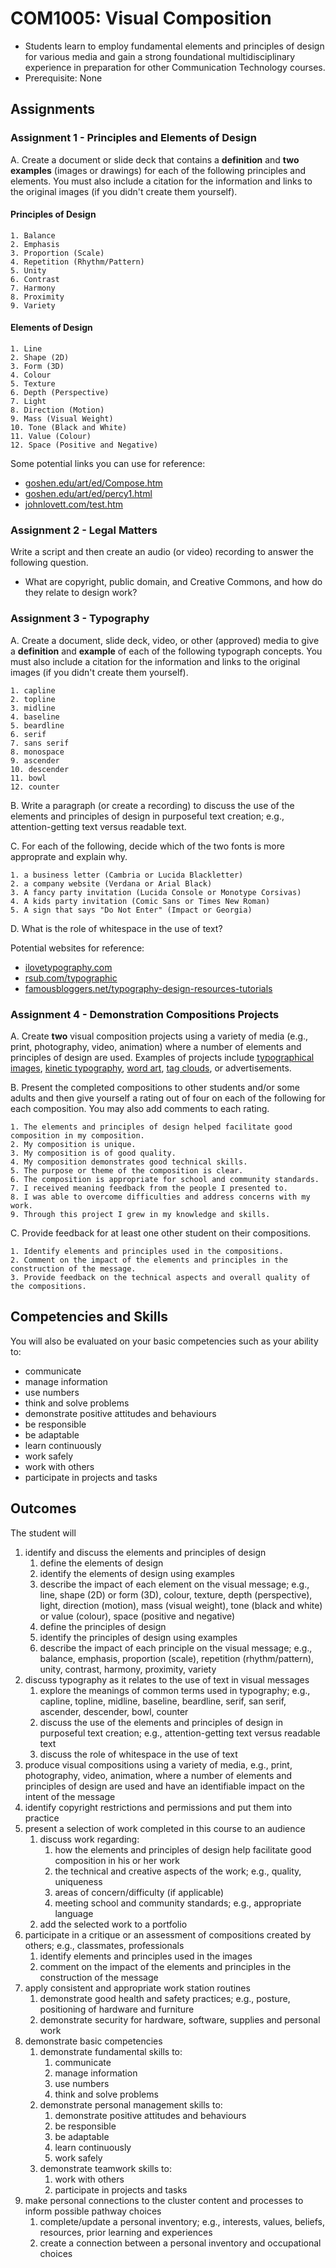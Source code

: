 # COM1005: Visual Composition

* Students learn to employ fundamental elements and principles of design for various media and gain a strong foundational multidisciplinary experience in preparation for other Communication Technology courses.
* Prerequisite: None

## Assignments

### Assignment 1 - Principles and Elements of Design

A. Create a document or slide deck that contains a **definition** and **two examples** (images or drawings) for each of the following principles and elements. You must also include a citation for the information and links to the original images (if you didn't create them yourself).

#### Principles of Design

    1. Balance
    2. Emphasis
    3. Proportion (Scale)
    4. Repetition (Rhythm/Pattern)
    5. Unity
    6. Contrast
    7. Harmony
    8. Proximity
    9. Variety

#### Elements of Design

    1. Line
    2. Shape (2D)
    3. Form (3D)
    4. Colour
    5. Texture
    6. Depth (Perspective)
    7. Light
    8. Direction (Motion)
    9. Mass (Visual Weight)
    10. Tone (Black and White)
    11. Value (Colour)
    12. Space (Positive and Negative)

Some potential links you can use for reference:

* [goshen.edu/art/ed/Compose.htm](http://www.goshen.edu/art/ed/Compose.htm)
* [goshen.edu/art/ed/percy1.html](http://www.goshen.edu/art/ed/percy1.html)
* [johnlovett.com/test.htm](http://www.johnlovett.com/test.htm)

### Assignment 2 - Legal Matters

Write a script and then create an audio (or video) recording to answer the following question.

* What are copyright, public domain, and Creative Commons, and how do they relate to design work?

### Assignment 3 - Typography

A. Create a document, slide deck, video, or other (approved) media to give a **definition** and **example** of each of the following typograph concepts. You must also include a citation for the information and links to the original images (if you didn't create them yourself).

    1. capline
    2. topline
    3. midline
    4. baseline
    5. beardline
    6. serif
    7. sans serif
    8. monospace
    9. ascender
    10. descender
    11. bowl
    12. counter

B. Write a paragraph (or create a recording) to discuss the use of the elements and principles of design in purposeful text creation; e.g., attention-getting text versus readable text.

C. For each of the following, decide which of the two fonts is more approprate and explain why.

    1. a business letter (Cambria or Lucida Blackletter)
    2. a company website (Verdana or Arial Black)
    3. A fancy party invitation (Lucida Console or Monotype Corsivas)
    4. A kids party invitation (Comic Sans or Times New Roman)
    5. A sign that says "Do Not Enter" (Impact or Georgia)

D. What is the role of whitespace in the use of text?

Potential websites for reference:

* [ilovetypography.com](http://ilovetypography.com)
* [rsub.com/typographic](http://www.rsub.com/typographic)
* [famousbloggers.net/typography-design-resources-tutorials](http://www.famousbloggers.net/typography-design-resources-tutorials.html)

### Assignment 4 - Demonstration Compositions Projects

A. Create **two** visual composition projects using a variety of media (e.g., print, photography, video, animation) where a number of elements and principles of design are used. Examples of projects include [typographical images](https://duckduckgo.com/?t=h_&q=typographical+image&iax=images&ia=images), [kinetic typography](https://en.wikipedia.org/wiki/Kinetic_typography), [word art](https://en.wikipedia.org/wiki/Word_art), [tag clouds](https://en.wikipedia.org/wiki/Tag_cloud), or advertisements.

B. Present the completed compositions to other students and/or some adults and then give yourself a rating out of four on each of the following for each composition. You may also add comments to each rating.

    1. The elements and principles of design helped facilitate good composition in my composition.
    2. My composition is unique.
    3. My composition is of good quality.
    4. My composition demonstrates good technical skills.
    5. The purpose or theme of the composition is clear.
    6. The composition is appropriate for school and community standards.
    7. I received meaning feedback from the people I presented to.
    8. I was able to overcome difficulties and address concerns with my work.
    9. Through this project I grew in my knowledge and skills.

C. Provide feedback for at least one other student on their compositions.

    1. Identify elements and principles used in the compositions.
    2. Comment on the impact of the elements and principles in the construction of the message.
    3. Provide feedback on the technical aspects and overall quality of the compositions.

## Competencies and Skills

You will also be evaluated on your basic competencies such as your ability to:

* communicate
* manage information
* use numbers
* think and solve problems
* demonstrate positive attitudes and behaviours
* be responsible
* be adaptable
* learn continuously
* work safely
* work with others
* participate in projects and tasks

## Outcomes

The student will

1. identify and discuss the elements and principles of design
    1. define the elements of design
    2. identify the elements of design using examples
    3. describe the impact of each element on the visual message; e.g., line, shape (2D) or form (3D), colour, texture, depth (perspective), light, direction (motion), mass (visual weight), tone (black and white) or value (colour), space (positive and negative)
    4. define the principles of design
    5. identify the principles of design using examples
    6. describe the impact of each principle on the visual message; e.g., balance, emphasis, proportion (scale), repetition (rhythm/pattern), unity, contrast, harmony, proximity, variety
2. discuss typography as it relates to the use of text in visual messages
    1. explore the meanings of common terms used in typography; e.g., capline, topline, midline, baseline, beardline, serif, san serif, ascender, descender, bowl, counter
    2. discuss the use of the elements and principles of design in purposeful text creation; e.g., attention-getting text versus readable text
    3. discuss the role of whitespace in the use of text
3. produce visual compositions using a variety of media, e.g., print, photography, video, animation, where a number of elements and principles of design are used and have an identifiable impact on the intent of the message
4. identify copyright restrictions and permissions and put them into practice
5. present a selection of work completed in this course to an audience
    1. discuss work regarding:
        1. how the elements and principles of design help facilitate good composition in his or her work
        2. the technical and creative aspects of the work; e.g., quality, uniqueness
        3. areas of concern/difficulty (if applicable)
        4. meeting school and community standards; e.g., appropriate language
    2. add the selected work to a portfolio
6. participate in a critique or an assessment of compositions created by others; e.g., classmates, professionals
    1. identify elements and principles used in the images
    2. comment on the impact of the elements and principles in the construction of the message
7. apply consistent and appropriate work station routines
    1. demonstrate good health and safety practices; e.g., posture, positioning of hardware and furniture
    2. demonstrate security for hardware, software, supplies and personal work
8. demonstrate basic competencies
    1. demonstrate fundamental skills to:
        1. communicate
        2. manage information
        3. use numbers
        4. think and solve problems
    2. demonstrate personal management skills to:
        1. demonstrate positive attitudes and behaviours
        2. be responsible
        3. be adaptable
        4. learn continuously
        5. work safely
    3. demonstrate teamwork skills to:
        1. work with others
        2. participate in projects and tasks
9. make personal connections to the cluster content and processes to inform possible pathway choices
    1. complete/update a personal inventory; e.g., interests, values, beliefs, resources, prior learning and experiences
    2. create a connection between a personal inventory and occupational choices
